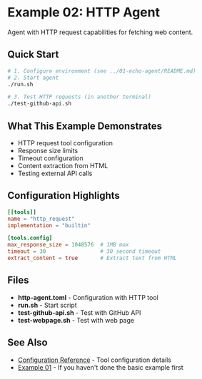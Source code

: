 # Example 02: HTTP Agent

Agent with HTTP request capabilities for fetching web content.

## Quick Start

```bash
# 1. Configure environment (see ../01-echo-agent/README.md)
# 2. Start agent
./run.sh

# 3. Test HTTP requests (in another terminal)
./test-github-api.sh
```

## What This Example Demonstrates

- HTTP request tool configuration
- Response size limits
- Timeout configuration
- Content extraction from HTML
- Testing external API calls

## Configuration Highlights

```toml
[[tools]]
name = "http_request"
implementation = "builtin"

[tools.config]
max_response_size = 1048576  # 1MB max
timeout = 30                 # 30 second timeout
extract_content = true       # Extract text from HTML
```

## Files

- **http-agent.toml** - Configuration with HTTP tool
- **run.sh** - Start script
- **test-github-api.sh** - Test with GitHub API
- **test-webpage.sh** - Test with web page

## See Also

- [Configuration Reference](../../docs/CONFIGURATION_REFERENCE.md) - Tool configuration details
- [Example 01](../01-echo-agent/) - If you haven't done the basic example first